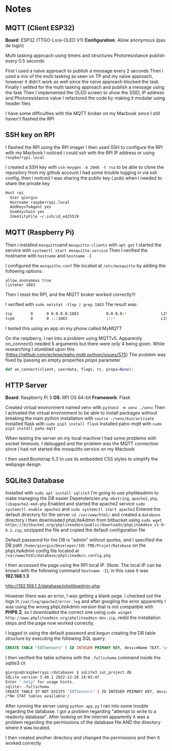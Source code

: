 # Notes

## MQTT (Client ESP32)

**Board**: ESP32 (TTGO-Lora-OLED V1)
**Configuration**: Allow anonymous (pas de login)

Multi tasking approach using timers and structures
Photoresistance publish every 0.5 seconds

First i used a naive approach to publish a message every 2 seconds
Then i used a mix of the multi tasking as seen on TP and my naive approach, however it didn't work as well since the naive approach blocked the task
Finally I settled for the multi tasking approach and publish a message using the task
Then I implemented the OLED screen to show the SSID, IP address and Photoresistance value
I refactored the code by making it modular using header files

I have some difficulties with the MQTT broker on my Macbook since I still haven't flashed the RPI

## SSH key on RPI

I flashed the RPI using the RPI imager
I then used SSH to configure the RPI with my Macbook
I noticed i could ssh with the RPI IP address or using `raspberrypi.local`

I created a SSH key with `ssh-keygen -b 2048 -t rsa` to be able to clone the repository from my github account
I had some trouble logging in via ssh config, then i noticed I was sharing the public key (.pub) when i needed to share the private key

```sh
Host rpi
  User giorgio
  Hostname raspberrypi.local
  AddKeysToAgent yes
  UseKeychain yes
  IdentityFile ~/.ssh/id_ed25519
```

## MQTT (Raspberry Pi)

Then i installed `mosquitto`and `mosquitto-clients` with `apt get`
I started the service with `systemctl start mosquitto.service`
Then I verified the hostname with `hostname` and `hostname -I`

I configured the `mosquitto.conf` file located at `/etc/mosquitto` by adding the following options:

```
allow_anonymous true
listener 1883
````

Then I reset the RPI, and the MQTT broker worked correctly!!!

I verified with `sudo netstat -tlnp | grep 1883`
The result was:

```sh
tcp        0      0 0.0.0.0:1883            0.0.0.0:*               LISTEN      684/mosquitto
tcp6       0      0 :::1883                 :::*                    LISTEN      684/mosquitto
```

I tested this using an app on my phone called MyMQTT

On the raspberry, I ran into a problem using MQTTv5. Apparently on_connect() needed 5 arguments but there were only 4 being given.
While researching I stumbled upon this (<https://github.com/eclipse/paho.mqtt.python/issues/575>)
The problem was fixed by passing an empty properties *props* parameter

```python
def on_connect(client, userdata, flags, rc, props=None):
```

## HTTP Server

**Board**: Raspberry Pi 3
**OS**: RPI OS 64-bit
**Framework**: Flask

Created virtual environment named venv with `python3 -m venv ./venv`
Then I activated the virtual environment to be able to install packages without breaking the main python installation with `source ./venv/bin/activate`
Installed flask with `sudo pip3 install flask`
Installed paho-mqtt with `sudo pip3 install paho-mqtt`

When testing the server on my local machine I had some problems with socket timeouts. I debugged and the problem was the MQTT connection since I had not started the mosquitto service on my Macbook

I then used Bootstrap 5.3 to use its embedded CSS styles to simplify the webpage design.

## SQLite3 Database

Installed with `sudo apt install sqlite3`
I'm going to use phpliteadmin to make managing the DB easier
Dependencies `php-mbstring`, `apache2`, `php`, `libapache2-mod-php`
Enabled and started the apache2 service `sudo systemctl enable apache2` and `sudo systemctl start apache2`
Entered the default directory for the server `cd /var/www/html/` and created a `database` directory
I then downloaded phpLiteAdmin from bitbucket using `sudo wget https://bitbucket.org/phpliteadmin/public/downloads/phpLiteAdmin_v1-9-8-2.zip`, unzipped the file and copied the default configuration file

Default password for the DB is "admin" without quotes, and I specified the DB path `/home/giorgio/Developer/IOC-TME/Projet/Database` on the phpLiteAdmin config file located at `/var/www/html/database/phpliteadmin.config.php`

I then accessed the page using the RPI local IP.
(Note: The local IP can be known with the following command `hostname -I`), in this case it was **192.168.1.3**

<http://192.168.1.3/database/phpliteadmin.php>

However there was an error, I was getting a blank page.
I checked out the logs in `/var/log/apache2/error.log` and after googling the error apparently I was using the wrong phpLiteAdmin version that is not compatible with **PHP8.2**, so I downloaded the correct one using `sudo winget http://www.phpliteadmin.org/phpliteadmin-dev.zip`, redid the installation steps and the page now worked correctly.

I logged in using the default password and begun creating the DB table structure by executing the following SQL query.

```sql
CREATE TABLE "IOTSensors" ( ID INTEGER PRIMARY KEY, deviceName TEXT,'sensor' TEXT,'reading' INT ,'timestamp' DATETIME)
```

I then verified the table schema with the `.fullschema` command inside the sqlite3 cli

```sh
giorgio@raspberrypi:/databases $ sqlite3 ioc_project.db
SQLite version 3.40.1 2022-12-28 14:03:47
Enter ".help" for usage hints.
sqlite> .fullschema
CREATE TABLE IF NOT EXISTS "IOTSensors" ( ID INTEGER PRIMARY KEY, deviceName TEXT,'sensor' TEXT,'reading' INT ,'timestamp' DATETIME);
/*No STAT tables available*/
```

After running the server using `python app.py` I ran into some trouble regarding the database. I got a problem regarding "attempt to write to a readonly database". After looking on the internet apparently it was a problem regarding the permissions of the database file AND the directory where it was located.

I then created another directory and changed the permissions and then it worked correctly
